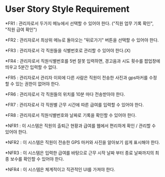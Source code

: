 # User Story Style Requirement

\*FR1 : 관리자로서 두가지 메뉴에서 선택할 수 있어야 한다. ("직원 업무 기록 확인", "직원 급여 확인")

\*FR2 : 관리자로서 최상위 메뉴로 돌아오는 "뒤로가기" 버튼을 선택할 수 있어야 한다.

\*FR3 : 관리자로서 각 직원들을 식별번호로 관리할 수 있어야 한다.(X)

\*FR4 : 관리자로서 직원식별번호를 5번 잘못 입력하면, 경고음과 시도 횟수를 팝업창에 띄우고 5분간 입력할 수 없다.

\*FR5 : 관리자로서 관리자 이외에 다른 사람은 직원이 전송한 사진과 gps마커를 수정할 수 있는 권한이 없어야 한다.

\*FR6 : 관리자로서 각 직원들의 위치를 10분 마다 전송받아야 한다.

\*FR7 : 관리자로서 각 직원별 근무 시간에 따른 급여를 입력할 수 있어야 한다.

\*FR8 : 관리자로서 직원식별번호와 날짜로 기록을 확인할 수 있어야 한다.

\*NFR1 : 이 시스템은 직원의 출퇴근 현황과 급여를 웹에서 편리하게 확인 / 관리할 수 있어야 한다.

\*NFR2 : 이 시스템은 직원이 전송한 GPS 마커와 사진을 알아보기 쉽게 표시해야 한다.

\*NFR3 : 이 시스템은 입력한 급여를 바탕으로 근무 시작 날짜 부터 종료 날짜까지의 최종 보수를 확인할 수 있어야 한다.

\*NFR4 : 이 시스템은 체계적이고 직관적인 UI를 가져야 한다.
